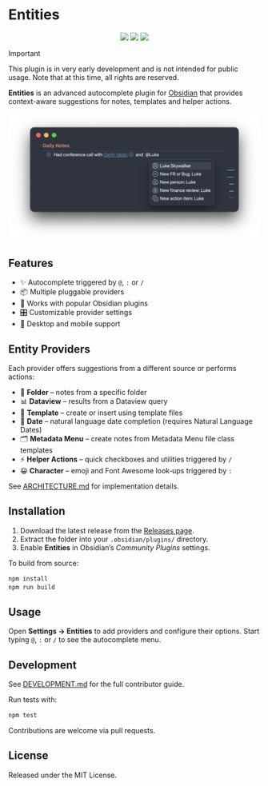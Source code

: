 # Entities

<p align="center">
<img src="https://img.shields.io/github/v/release/gtg922r/obsidian-entities?label=Release">
<img src="https://github.com/gtg922r/obsidian-entities/actions/workflows/release.yml/badge.svg">
<img src="https://img.shields.io/github/license/gtg922r/obsidian-entities">
</p>

> [!IMPORTANT]
> This plugin is in very early development and is not intended for public usage.
> Note that at this time, all rights are reserved.

**Entities** is an advanced autocomplete plugin for [Obsidian](https://obsidian.md) that provides context-aware suggestions for notes, templates and helper actions.

<p align="center">
  <img width="700" src="https://raw.githubusercontent.com/gtg922r/obsidian-entities/refs/heads/master/.github/entities-screenshot.png">
</p>

## Features

- ✨ Autocomplete triggered by `@`, `:` or `/`
- 📦 Multiple pluggable providers
- 🤝 Works with popular Obsidian plugins
- 🎛 Customizable provider settings
- 📱 Desktop and mobile support

## Entity Providers

Each provider offers suggestions from a different source or performs actions:

- 📁 **Folder** – notes from a specific folder
- 📊 **Dataview** – results from a Dataview query
- 📄 **Template** – create or insert using template files
- 📅 **Date** – natural language date completion (requires Natural Language Dates)
- 🗂️ **Metadata Menu** – create notes from Metadata Menu file class templates
- ⚡ **Helper Actions** – quick checkboxes and utilities triggered by `/`
- 😀 **Character** – emoji and Font Awesome look‑ups triggered by `:`

See [ARCHITECTURE.md](ARCHITECTURE.md) for implementation details.

## Installation

1. Download the latest release from the [Releases page](https://github.com/gtg922r/obsidian-entities/releases).
2. Extract the folder into your `.obsidian/plugins/` directory.
3. Enable **Entities** in Obsidian’s *Community Plugins* settings.

To build from source:

```bash
npm install
npm run build
```

## Usage

Open **Settings → Entities** to add providers and configure their options. Start typing `@`, `:` or `/` to see the autocomplete menu.

## Development

See [DEVELOPMENT.md](DEVELOPMENT.md) for the full contributor guide.

Run tests with:

```bash
npm test
```

Contributions are welcome via pull requests.

## License

Released under the MIT License.
